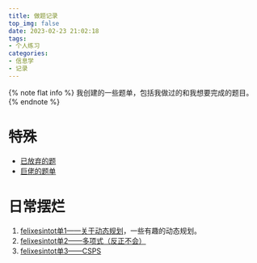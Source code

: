 ```yaml
---
title: 做题记录
top_img: false
date: 2023-02-23 21:02:18
tags:
- 个人练习
categories:
- 信息学
- 记录
---
```

{% note flat info %}
我创建的一些题单，包括我做过的和我想要完成的题目。  
{% endnote %}
# 特殊
+ [已放弃的题](https://www.luogu.com.cn/training/153987)
+ [巨佬的题单](https://www.luogu.com.cn/training/9391)
# 日常摆烂
1. [felixesintot单1——关于动态规划](https://www.luogu.com.cn/training/280352)，一些有趣的动态规划。
2. [felixesintot单2——多项式（反正不会）](https://www.luogu.com.cn/training/289440)
3. [felixesintot单3——CSPS](https://www.luogu.com.cn/training/289448)